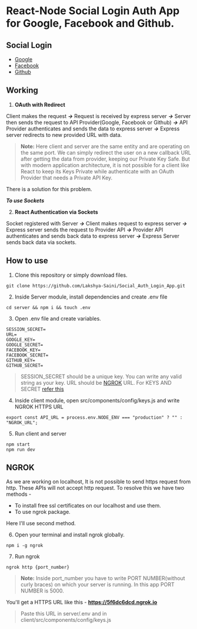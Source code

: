 # React-Node Social Login Auth App for Google, Facebook and Github.

## Social Login

<ul>
    <li><a href="#google">Google</a></li>
    <li><a href="#facebook">Facebook</a></li>
    <li><a href="#github">Github</a></li>
</ul>

## Working

1. **OAuth with Redirect**

Client makes the request **_->_** Request is received by express server **_->_** Server then sends the request to API Provider(Google, Facebook or Github) **_->_** API Provider authenticates and sends the data to express server **_->_** Express server redirects to new provided URL with data.

> **Note:** Here client and server are the same entity and are operating on the same port. We can simply redirect the user on a new callback URL after getting the data from provider, keeping our Private Key Safe. But with modern application architecture, it is not possible for a client like React to keep its Keys Private while authenticate with an OAuth Provider that needs a Private API Key.

There is a solution for this problem.

**_To use Sockets_**

2. **React Authentication via Sockets**

Socket registered with Server **_->_** Client makes request to express server **_->_** Express server sends the request to Provider API **_->_** Provider API authenticates and sends back data to express server **_->_** Express Server sends back data via sockets.

## How to use

1. Clone this repository or simply download files.

```
git clone https://github.com/Lakshya-Saini/Social_Auth_Login_App.git
```

2. Inside Server module, install dependencies and create .env file

```
cd server && npm i && touch .env
```

3. Open .env file and create variables.

```
SESSION_SECRET=
URL=
GOOGLE_KEY=
GOOGLE_SECRET=
FACEBOOK_KEY=
FACEBOOK_SECRET=
GITHUB_KEY=
GITHUB_SECRET=
```

> SESSION_SECRET should be a unique key. You can write any valid string as your key.
> URL should be <a href="NGROK">NGROK</a> URL.
> For KEYS AND SECRET <a href="KEYS-AND-SECRET">refer this</a>

4. Inside client module, open src/components/config/keys.js and write NGROK HTTPS URL

```
export const API_URL = process.env.NODE_ENV === "production" ? "" : "NGROK_URL";
```

5. Run client and server

```
npm start
npm run dev
```

## NGROK

As we are working on localhost, It is not possible to send https request from http. These APIs will not accept http request. To resolve this we have two methods -

- To install free ssl certificates on our localhost and use them.
- To use ngrok package.

Here I'll use second method.

6. Open your terminal and install ngrok globally.

```
npm i -g ngrok
```

7. Run ngrok

```
ngrok http {port_number}
```

> **Note:** Inside port_number you have to write PORT NUMBER(without curly braces) on which your server is running. In this app PORT NUMBER is 5000.

You'll get a HTTPS URL like this - **https://5f6dc6dcd.ngrok.io**

> Paste this URL in server/.env and in client/src/components/config/keys.js
